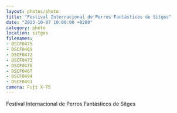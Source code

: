 ```yaml
---
layout: photos/photo
title: "Festival Internacional de Perros Fantásticos de Sitges"
date: "2023-10-07 10:00:00 +0200"
category: photo
location: sitges
filenames: 
- DSCF0475
- DSCF0469
- DSCF0472
- DSCF0473
- DSCF0470
- DSCF0467
- DSCF0494
- DSCF0491
camera: Fuji X-T5
---
```


Festival Internacional de Perros Fantásticos de Sitges

